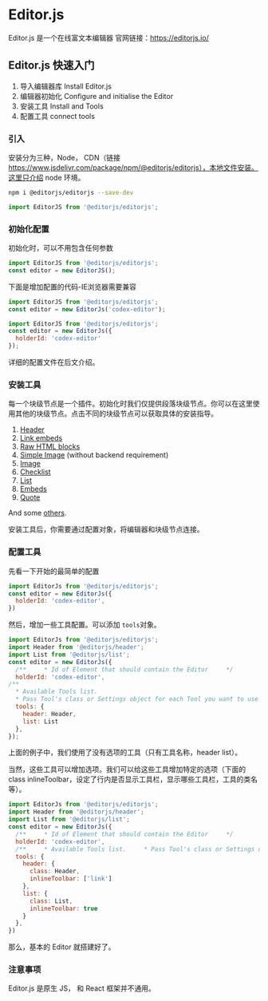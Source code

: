 # Editor.js

Editor.js 是一个在线富文本编辑器 官网链接：https://editorjs.io/



## Editor.js 快速入门

1. 导入编辑器库 Install Editor.js 
2. 编辑器初始化 Configure and initialise the Editor
3. 安装工具 Install and Tools 
4. 配置工具 connect tools

### 引入

安装分为三种，Node， CDN（链接 https://www.jsdelivr.com/package/npm/@editorjs/editorjs），本地文件安装。这里只介绍 node 环境。

~~~bash
npm i @editorjs/editorjs --save-dev
~~~

~~~js
import EditorJS from '@editorjs/editorjs';
~~~

### 初始化配置

初始化时，可以不用包含任何参数

~~~js
import EditorJS from '@editorjs/editorjs';
const editor = new EditorJS();
~~~

下面是增加配置的代码-IE浏览器需要兼容

~~~js
import EditorJS from '@editorjs/editorjs';
const editor = new EditorJs('codex-editor');
~~~

~~~js
import EditorJS from '@editorjs/editorjs';   
const editor = new EditorJs({   
  holderId: 'codex-editor' 
});
~~~

详细的配置文件在后文介绍。

### 安装工具

每一个块级节点是一个插件。初始化时我们仅提供段落块级节点。你可以在这里使用其他的块级节点。点击不同的块级节点可以获取具体的安装指导。

1. [Header](https://github.com/editor-js/header)
2. [Link embeds](https://github.com/editor-js/link)
3. [Raw HTML blocks](https://github.com/editor-js/raw)
4. [Simple Image](https://github.com/editor-js/simple-image) (without backend requirement)
5. [Image](https://github.com/editor-js/image)
6. [Checklist](https://github.com/editor-js/checklist)
7. [List](https://github.com/editor-js/list)
8. [Embeds](https://github.com/editor-js/embed)
9. [Quote](https://github.com/editor-js/quote)

And some [others](https://github.com/editor-js).

安装工具后，你需要通过配置对象，将编辑器和块级节点连接。

### 配置工具

先看一下开始的最简单的配置
~~~js
import EditorJs from '@editorjs/editorjs';   
const editor = new EditorJs({    
  holderId: 'codex-editor',  
})
~~~

然后，增加一些工具配置。可以添加 `tools`对象。

~~~js
import EditorJs from '@editorjs/editorjs';  
import Header from '@editorjs/header';  
import List from '@editorjs/list';   
const editor = new EditorJs({    
  /**     * Id of Element that should contain the Editor     */    
  holderId: 'codex-editor',       
/**     
  * Available Tools list.     
  * Pass Tool's class or Settings object for each Tool you want to use     */
  tools: {
    header: Header,
    list: List
  },  
});
~~~

上面的例子中，我们使用了没有选项的工具（只有工具名称，header list）。



当然，这些工具可以增加选项。我们可以给这些工具增加特定的选项（下面的class inlineToolbar，设定了行内是否显示工具栏，显示哪些工具栏，工具的类名等）。

~~~js
import EditorJs from '@editorjs/editorjs';  
import Header from '@editorjs/header';  
import List from '@editorjs/list';   
const editor = new EditorJs({    
  /**     * Id of Element that should contain the Editor     */    
  holderId: 'codex-editor',     
  /**     * Available Tools list.     * Pass Tool's class or Settings object for each Tool you want to use     */    
  tools: {      
    header: {       
      class: Header,        
      inlineToolbar: ['link']      
    },      
    list: {        
      class: List,        
      inlineToolbar: true      
    }    
  },  
})
~~~

那么，基本的 Editor 就搭建好了。

### 注意事项

Editor.js 是原生 JS， 和 React 框架并不通用。